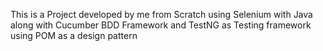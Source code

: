 This is a Project developed by me from Scratch using Selenium with Java along with Cucumber BDD Framework and TestNG as Testing framework using POM as a design pattern
